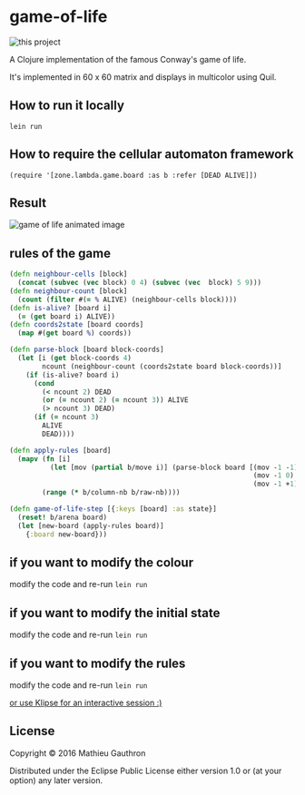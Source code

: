 # game-of-life

![this project](https://raw.githubusercontent.com/matlux/game-of-life/master/docs/images/qrcode.37839690.png)

A Clojure implementation of the famous Conway's game of life.

It's implemented in 60 x 60 matrix and displays in multicolor using Quil. 

## How to run it locally

    lein run
    
## How to require the cellular automaton framework

    (require '[zone.lambda.game.board :as b :refer [DEAD ALIVE]])

## Result

![game of life animated image](https://raw.githubusercontent.com/matlux/game-of-life/master/docs/images/game-of-life.gif)

## rules of the game

```clojure
(defn neighbour-cells [block]
  (concat (subvec (vec block) 0 4) (subvec (vec  block) 5 9)))
(defn neighbour-count [block]
  (count (filter #(= % ALIVE) (neighbour-cells block))))
(defn is-alive? [board i]
  (= (get board i) ALIVE))
(defn coords2state [board coords]
  (map #(get board %) coords))

(defn parse-block [board block-coords]
  (let [i (get block-coords 4)
        ncount (neighbour-count (coords2state board block-coords))]
    (if (is-alive? board i)
      (cond
        (< ncount 2) DEAD
        (or (= ncount 2) (= ncount 3)) ALIVE
        (> ncount 3) DEAD)
      (if (= ncount 3)
        ALIVE
        DEAD))))

(defn apply-rules [board]
  (mapv (fn [i]
          (let [mov (partial b/move i)] (parse-block board [(mov -1 -1) (mov 0 -1) (mov +1 -1)
                                                            (mov -1 0) i           (mov +1 0)
                                                            (mov -1 +1) (mov 0 +1) (mov +1 +1)])))
        (range (* b/column-nb b/raw-nb))))

(defn game-of-life-step [{:keys [board] :as state}]
  (reset! b/arena board)
  (let [new-board (apply-rules board)]
    {:board new-board}))
```

## if you want to modify the colour

modify the code and re-run `lein run`

## if you want to modify the initial state

modify the code and re-run `lein run`

## if you want to modify the rules

modify the code and re-run `lein run`

[or use Klipse for an interactive session :)](http://matlux.github.io/game-of-life)

## License

Copyright © 2016 Mathieu Gauthron

Distributed under the Eclipse Public License either version 1.0 or (at
your option) any later version.
